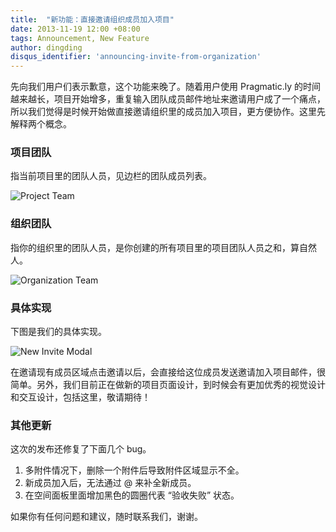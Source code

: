 ```yaml
---
title:  "新功能：直接邀请组织成员加入项目"
date: 2013-11-19 12:00 +08:00
tags: Announcement, New Feature
author: dingding
disqus_identifier: 'announcing-invite-from-organization'
---
```


先向我们用户们表示歉意，这个功能来晚了。随着用户使用 Pragmatic.ly 的时间越来越长，项目开始增多，重复输入团队成员邮件地址来邀请用户成了一个痛点，所以我们觉得是时候开始做直接邀请组织里的成员加入项目，更方便协作。这里先解释两个概念。

### 项目团队

指当前项目里的团队人员，见边栏的团队成员列表。

![Project Team](invite-user-from-organization/project-team.png)

### 组织团队

指你的组织里的团队人员，是你创建的所有项目里的项目团队人员之和，算自然人。

![Organization Team](invite-user-from-organization/organization-team.png)

### 具体实现

下图是我们的具体实现。

![New Invite Modal](invite-user-from-organization/new-invite.png)

在邀请现有成员区域点击邀请以后，会直接给这位成员发送邀请加入项目邮件，很简单。另外，我们目前正在做新的项目页面设计，到时候会有更加优秀的视觉设计和交互设计，包括这里，敬请期待！

### 其他更新

这次的发布还修复了下面几个 bug。

1. 多附件情况下，删除一个附件后导致附件区域显示不全。
2. 新成员加入后，无法通过 @ 来补全新成员。
3. 在空间面板里面增加黑色的圆圈代表 “验收失败” 状态。

如果你有任何问题和建议，随时联系我们，谢谢。
